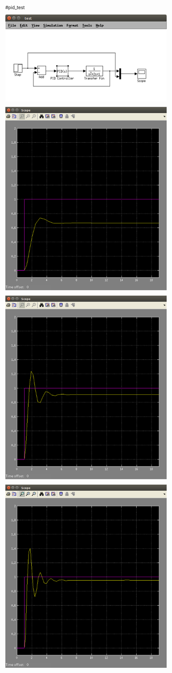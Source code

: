 #pid_test


![](https://github.com/ChingHengWang/matlab_ws/blob/master/pid_test/simulink_block.png)

![](https://github.com/ChingHengWang/matlab_ws/blob/master/pid_test/final_result_kp2_ki0_kd0.png)

![](https://github.com/ChingHengWang/matlab_ws/blob/master/pid_test/final_result_kp10_ki0_kd0.png)

![](https://github.com/ChingHengWang/matlab_ws/blob/master/pid_test/final_result_kp20_ki0_kd0.png)

 
